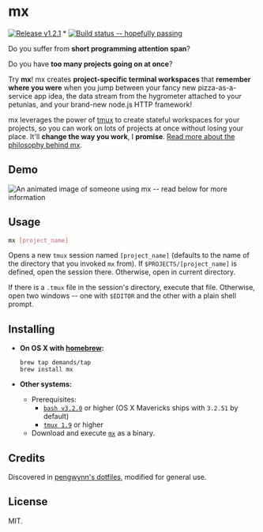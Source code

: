# mx

[![Release v1.2.1](http://img.shields.io/badge/release-v1.2.1-blue.svg?style=flat)](https://github.com/demands/mx/releases/latest) *
[![Build status -- hopefully passing](http://img.shields.io/travis/demands/mx.svg?style=flat)](https://travis-ci.org/demands/mx)

Do you suffer from **short programming attention span**?

Do you have **too many projects going on at once**?

Try **mx**! mx creates **project-specific terminal workspaces** that **remember where you were** when you jump between your fancy new pizza-as-a-service app idea, the data stream from the hygrometer attached to your petunias, and your brand-new node.js HTTP framework!

mx leverages the power of [tmux](http://tmux.sourceforge.net/) to create stateful workspaces for your projects, so you can work on lots of projects at once without losing your place. It'll **change the way you work**, I **promise**. [Read more about the philosophy behind mx](http://wynnnetherland.com/journal/tmux-stateful-workspaces-for-frictionless-context-switching).



## Demo

![An animated image of someone using mx -- read below for more information](https://raw.github.com/demands/mx/master/doc/demo.gif)

## Usage

```bash
mx [project_name]
```

Opens a new `tmux` session named `[project_name]` (defaults to the name of the directory that you invoked `mx` from). If `$PROJECTS/[project_name]` is defined, open the session there. Otherwise, open in current directory.

If there is a `.tmux` file in the session's directory, execute that file. Otherwise, open two windows -- one with `$EDITOR` and the other with a plain shell prompt.

## Installing

- **On OS X with [homebrew](http://brew.sh):**
  ```shell
  brew tap demands/tap
  brew install mx
  ```

- **Other systems:**
  - Prerequisites:
    - [`bash v3.2.0`](http://www.gnu.org/software/bash/) or higher (OS X Mavericks ships with `3.2.51` by default)
    - [`tmux 1.9`](http://tmux.sourceforge.net) or higher
  - Download and execute [`mx`](https://github.com/demands/mx/releases/download/v1.1.0/mx) as a binary.

## Credits

Discovered in [pengwynn's dotfiles](https://github.com/pengwynn/dotfiles/blob/master/bin/mx), modified for general use.

## License

MIT.
